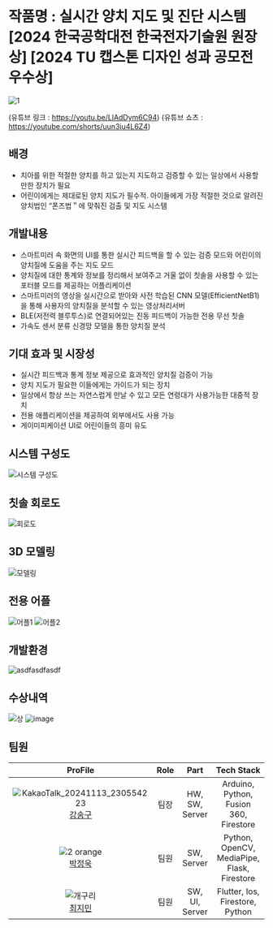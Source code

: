 # 작품명 :  실시간 양치 지도 및 진단 시스템[2024 한국공학대전 한국전자기술원 원장상] [2024 TU 캡스톤 디자인 성과 공모전 우수상]
                                          

![1](https://github.com/user-attachments/assets/f6283795-dab7-4430-aa31-8e4844a34b40)

(유튜브 링크 : https://youtu.be/LlAdDym6C94)
(유튜브 쇼츠 : https://youtube.com/shorts/uun3iu4L6Z4)

## 배경

- 치아를 위한 적절한 양치를 하고 있는지 지도하고 검증할 수 있는 일상에서 사용할 만한 장치가 필요
- 어린이에게는 제대로된 양치 지도가 필수적. 아이들에게 가장 적절한 것으로 알려진 양치법인 “폰즈법＂에 맞춰진 검출 및 지도 시스템

## 개발내용

- 스마트미러 속 화면의 UI를 통한 실시간 피드백을 할 수 있는 검증 모드와 어린이의 양치질에 도움을 주는 지도 모드
- 양치질에 대한 통계와 정보를 정리해서 보여주고 거울 없이 칫솔을 사용할 수 있는 포터블 모드를 제공하는 어플리케이션
- 스마트미러의 영상을 실시간으로 받아와 사전 학습된 CNN 모델(EfficientNetB1)을 통해 사용자의 양치질을 분석할 수 있는 영상처리서버
- BLE(저전력 블루투스)로 연결되어있는 진동 피드백이 가능한 전용 무선 칫솔
- 가속도 센서 분류 신경망 모델을 통한 양치질 분석

## 기대 효과 및 시장성

- 실시간 피드백과 통계 정보 제공으로 효과적인 양치질 검증이 가능
- 양치 지도가 필요한 이들에게는 가이드가 되는 장치
- 일상에서 항상 쓰는 자연스럽게 만날 수 있고 모든 연령대가 사용가능한 대중적 장치
- 전용 애플리케이션을 제공하여 외부에서도 사용 가능
- 게이미피케이션 UI로 어린이들의 흥미 유도

## 시스템 구성도
![시스템 구성도](https://github.com/user-attachments/assets/028dadc5-6d6b-4a2b-91a0-276c37903f63)

## 칫솔 회로도
![회로도](https://github.com/user-attachments/assets/0c68472f-d26f-443a-a69b-75f0db8761e3)

## 3D 모델링
![모델링](https://github.com/user-attachments/assets/1e85b481-4b36-49b1-ac5a-8019dcb18e37)

## 전용 어플
![어플1](https://github.com/user-attachments/assets/52f042be-7e70-4e87-86a5-438b254c902d)
![어플2](https://github.com/user-attachments/assets/e957637d-43e5-4b1f-b269-a841ec0cd970)

## 개발환경

![asdfasdfasdf](https://github.com/Throwball99/2023ESWContest_free_1042/assets/143514249/6dd87b23-9965-4dc2-b8c8-5f65e151b917)

## 수상내역
![상](https://github.com/user-attachments/assets/a814589a-1f74-4904-8524-a350922cf005)
![image](https://github.com/user-attachments/assets/41b8c244-f67d-495b-8e8b-19f4d3475771)

## 팀원

| ProFile | Role | Part | Tech Stack |
|:--------:|:--------:|:--------:|:--------:|
| ![KakaoTalk_20241113_230554223](https://github.com/user-attachments/assets/986e1819-2d0d-4715-97ce-590ea6495421) <br> [강송구](https://github.com/Throwball99) |   팀장  |   HW, SW, Server |   Arduino, Python, Fusion 360, Firestore |
| ![2 orange](https://github.com/Throwball99/2023ESWContest_free_1042/assets/143514249/c9eadced-f7e2-419b-a819-1612bf5ea15a) <br>  [박정욱]( https://github.com/wjddnr0920)  |   팀원  |   SW, Server  |   Python, OpenCV, MediaPipe, Flask, Firestore  |
|   ![개구리](https://github.com/Throwball99/2023ESWContest_free_1042/assets/143514249/69319bbd-74bb-40c1-92d8-ae96e23b3500) <br> [최지민](https://github.com/irmu98)    |   팀원  |   SW, UI, Server  |   Flutter, Ios, Firestore, Python   |
